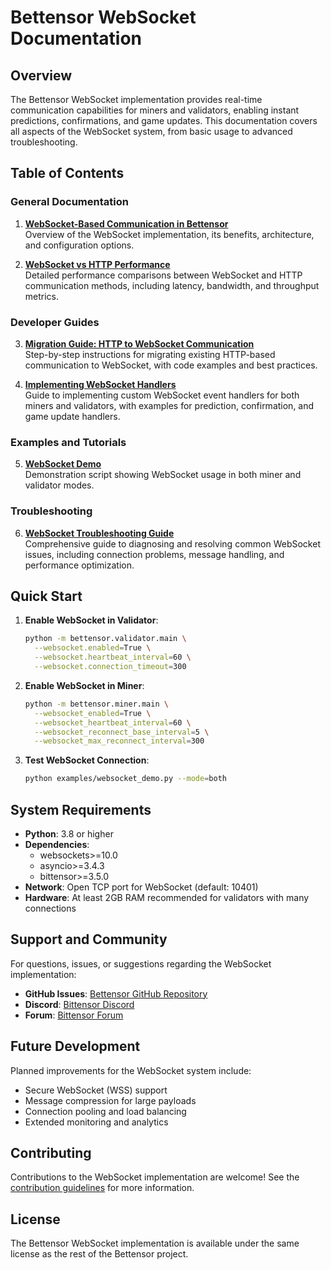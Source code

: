 # Bettensor WebSocket Documentation

## Overview

The Bettensor WebSocket implementation provides real-time communication capabilities for miners and validators, enabling instant predictions, confirmations, and game updates. This documentation covers all aspects of the WebSocket system, from basic usage to advanced troubleshooting.

## Table of Contents

### General Documentation

1. [**WebSocket-Based Communication in Bettensor**](websocket_communication.md)  
   Overview of the WebSocket implementation, its benefits, architecture, and configuration options.

2. [**WebSocket vs HTTP Performance**](websocket_vs_http_performance.md)  
   Detailed performance comparisons between WebSocket and HTTP communication methods, including latency, bandwidth, and throughput metrics.

### Developer Guides

3. [**Migration Guide: HTTP to WebSocket Communication**](migration_guide_http_to_websocket.md)  
   Step-by-step instructions for migrating existing HTTP-based communication to WebSocket, with code examples and best practices.

4. [**Implementing WebSocket Handlers**](implementing_websocket_handlers.md)  
   Guide to implementing custom WebSocket event handlers for both miners and validators, with examples for prediction, confirmation, and game update handlers.

### Examples and Tutorials

5. [**WebSocket Demo**](../examples/websocket_demo.py)  
   Demonstration script showing WebSocket usage in both miner and validator modes.

### Troubleshooting

6. [**WebSocket Troubleshooting Guide**](websocket_troubleshooting.md)  
   Comprehensive guide to diagnosing and resolving common WebSocket issues, including connection problems, message handling, and performance optimization.

## Quick Start

1. **Enable WebSocket in Validator**:
   ```bash
   python -m bettensor.validator.main \
     --websocket.enabled=True \
     --websocket.heartbeat_interval=60 \
     --websocket.connection_timeout=300
   ```

2. **Enable WebSocket in Miner**:
   ```bash
   python -m bettensor.miner.main \
     --websocket_enabled=True \
     --websocket_heartbeat_interval=60 \
     --websocket_reconnect_base_interval=5 \
     --websocket_max_reconnect_interval=300
   ```

3. **Test WebSocket Connection**:
   ```bash
   python examples/websocket_demo.py --mode=both
   ```

## System Requirements

- **Python**: 3.8 or higher
- **Dependencies**: 
  - websockets>=10.0
  - asyncio>=3.4.3
  - bittensor>=3.5.0
- **Network**: Open TCP port for WebSocket (default: 10401)
- **Hardware**: At least 2GB RAM recommended for validators with many connections

## Support and Community

For questions, issues, or suggestions regarding the WebSocket implementation:

- **GitHub Issues**: [Bettensor GitHub Repository](https://github.com/opentensor/bettensor/issues)
- **Discord**: [Bittensor Discord](https://discord.gg/bittensor)
- **Forum**: [Bittensor Forum](https://forum.bittensor.com)

## Future Development

Planned improvements for the WebSocket system include:

- Secure WebSocket (WSS) support
- Message compression for large payloads
- Connection pooling and load balancing
- Extended monitoring and analytics

## Contributing

Contributions to the WebSocket implementation are welcome! See the [contribution guidelines](../CONTRIBUTING.md) for more information.

## License

The Bettensor WebSocket implementation is available under the same license as the rest of the Bettensor project. 